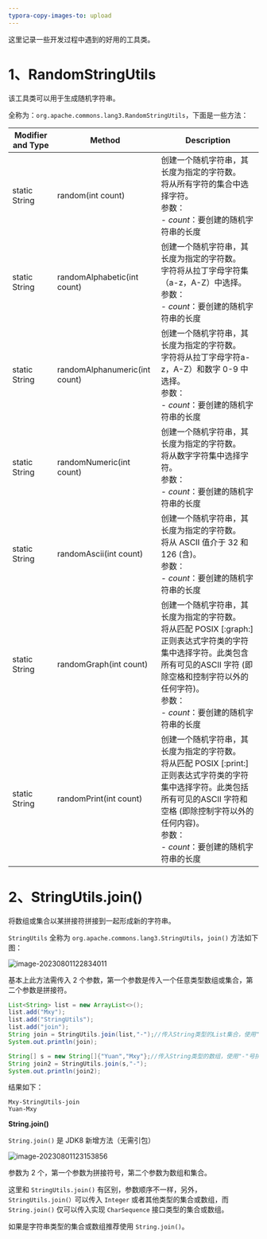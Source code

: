```yaml
---
typora-copy-images-to: upload
---
```


这里记录一些开发过程中遇到的好用的工具类。



# 1、RandomStringUtils

该工具类可以用于生成随机字符串。

全称为：`org.apache.commons.lang3.RandomStringUtils`，下面是一些方法：

| Modifier and Type | Method                        | Description                                                  |
| ----------------- | ----------------------------- | ------------------------------------------------------------ |
| static String     | random(int count)             | 创建一个随机字符串，其长度为指定的字符数。<br>将从所有字符的集合中选择字符。<br>参数：<br> - *count*：要创建的随机字符串的长度 |
| static String     | randomAlphabetic(int count)   | 创建一个随机字符串，其长度为指定的字符数。<br>字符将从拉丁字母字符集（a-z，A-Z）中选择。<br>参数：<br> - *count*：要创建的随机字符串的长度 |
| static String     | randomAlphanumeric(int count) | 创建一个随机字符串，其长度为指定的字符数。<br>字符将从拉丁字母字符a-z，A-Z）和数字 0-9 中选择。<br>参数：<br> - *count*：要创建的随机字符串的长度 |
| static String     | randomNumeric(int count)      | 创建一个随机字符串，其长度为指定的字符数。<br>将从数字字符集中选择字符。<br>参数：<br> - *count*：要创建的随机字符串的长度 |
| static String     | randomAscii(int count)        | 创建一个随机字符串，其长度为指定的字符数。<br>将从 ASCII 值介于 32 和 126 (含)。<br>参数：<br> - *count*：要创建的随机字符串的长度 |
| static String     | randomGraph(int count)        | 创建一个随机字符串，其长度为指定的字符数。<br>将从匹配 POSIX [:graph:] 正则表达式字符类的字符集中选择字符。此类包含所有可见的ASCII 字符 (即除空格和控制字符以外的任何字符)。<br>参数：<br> - *count*：要创建的随机字符串的长度 |
| static String     | randomPrint(int count)        | 创建一个随机字符串，其长度为指定的字符数。<br>将从匹配 POSIX [:print:] 正则表达式字符类的字符集中选择字符。此类包括所有可见的ASCII 字符和空格 (即除控制字符以外的任何内容)。<br>参数：<br> - *count*：要创建的随机字符串的长度 |



# 2、StringUtils.join()

将数组或集合以某拼接符拼接到一起形成新的字符串。

`StringUtils` 全称为 `org.apache.commons.lang3.StringUtils`，`join()` 方法如下图：

![image-20230801122834011](https://orichalcos-typora-img.oss-cn-shanghai.aliyuncs.com/typora-img/image-20230801122834011.png)

基本上此方法需传入 2 个参数，第一个参数是传入一个任意类型数组或集合，第二个参数是拼接符。

```java
List<String> list = new ArrayList<>();
list.add("Mxy");
list.add("StringUtils");
list.add("join");
String join = StringUtils.join(list,"-");//传入String类型的List集合，使用"-"号拼接
System.out.println(join);

String[] s = new String[]{"Yuan","Mxy"};//传入String类型的数组，使用"-"号拼接
String join2 = StringUtils.join(s,"-");
System.out.println(join2);
```

结果如下：

```
Mxy-StringUtils-join
Yuan-Mxy
```



**String.join()**

`String.join()` 是 JDK8 新增方法（无需引包）

![image-20230801123153856](https://orichalcos-typora-img.oss-cn-shanghai.aliyuncs.com/typora-img/image-20230801123153856.png)

参数为 2 个，第一个参数为拼接符号，第二个参数为数组和集合。

这里和 `StringUtils.join()` 有区别，参数顺序不一样，另外，`StringUtils.join(）`可以传入 `Integer` 或者其他类型的集合或数组，而 `String.join()` 仅可以传入实现 `CharSequence` 接口类型的集合或数组。

如果是字符串类型的集合或数组推荐使用 `String.join()`。
